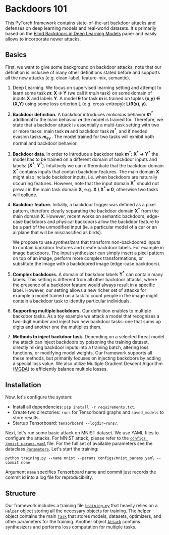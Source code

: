 # Backdoors 101

This PyTorch framework contains state-of-the-art backdoor 
attacks and defenses on deep learning models and real-world datasets. It's 
primarily based on the 
[Blind Backdoors in Deep Learning Models](https://arxiv.org/abs/2005.03823) paper 
and easily allows to incorporate newer attacks. 

## Basics

First, we want to give some background on backdoor attacks, note that our
 definition is inclusive of many other definitions stated before and supports
 all the new attacks (e.g. clean-label, feature-mix, semantic).

1. Deep Learning. We focus on supervised learning setting and attempt to
 learn some task ***m*: X -> Y** (we call it *main* task) on some domain of
  inputs **X** 
and labels **Y**. 
A model **θ** for task ***m*** is trained on tuples **(x,y) ∈ (X,Y)** using 
some loss criterion **L** (e.g. cross-entropy): **L(θ(x), y)**.   

1. **Backdoor definition.** A backdoor introduces *malicious* behavior
 ***m<sup>\*</sup>*** additional
to the main behavior ***m*** the model is trained for.  Therefore, we state
 that a backdoor attack is 
essentially a multi-task setting with two or more tasks: main task ***m***
and backdoor task  ***m<sup>\*</sup>***, and if needed evasion tasks ***m<sub>ev
</sub>***. The model trained for two tasks will exhibit both normal and
 backdoor behavior.

2. **Backdoor data**. In order to introduce a backdoor task
***m<sup>\*</sup>*: X<sup>\*</sup> -> Y<sup>\*</sup>**
the model has to be trained on a different domain of backdoor inputs and
 labels: (**X<sup>\*</sup>**, **Y<sup>\*</sup>**). Intuitively we can 
 differentiate that the backdoor domain **X<sup>\*</sup>** contains
 inputs that contain backdoor features. The main domain **X** might also
  include backdoor inputs, i.e. when backdoors are naturally occurring features.
  However, note that the
 input domain **X<sup>\*</sup>** should not prevail in the main task domain 
  **X**, e.g. **X \\ X<sup>\*</sup> ≈ 0**, otherwise two tasks will collude.
  
3. **Backdoor feature.** Initially, a backdoor trigger was defined as a pixel
 pattern, therefore clearly separating the backdoor domain **X<sup>\*</sup>**
  from the main domain **X**. However, recent works on semantic backdoors, 
  edge-case backdoors and physical backdoors allow the backdoor feature to be
   a part of the unmodified input (ie. a particular model of a car or an
   airplane that will be misclassified as birds).
   
   We propose to use *synthesizers* that transform non-backdoored inputs
    to contain backdoor features and create backdoor labels. For example in
     image backdoors. The input synthesizer can simply insert a pixel pattern
      on top of an image,
     perform more complex transformations, or substitute the image with a
      backdoored image (edge-case backdoors). 

4. **Complex backdoors.** A domain of backdoor labels **Y<sup>\*</sup>** can 
contain many labels. This setting is different from all other
 backdoor attacks, where the presence of a backdoor feature would always result
  in a specific label. However, our setting allows a new richer set of attacks
for example a model trained on a task to count people
 in the image might contain a backdoor task to identify particular
  individuals. 

4. **Supporting multiple backdoors.** Our definition enables to multiple
 backdoor tasks. As a toy example we attack a model that recognizes a two-digit
 number and inject two new backdoor tasks: one that sums up digits and another 
 one the multiplies them. 

5. **Methods to inject backdoor task.** Depending on a selected threat
model the attack can inject backdoors by
poisoning the training dataset, directly mixing backdoor inputs into a
training batch, altering loss functions, or modifying model weights. Our
framework supports all these methods, but primarily focuses on injecting
backdoors by adding a special loss value. We also utilize Multiple
Gradient Descent Algorithm ([MGDA](https://arxiv.org/abs/1810.04650)) to
efficiently balance multiple losses.

## Installation

Now, let's configure the system: 
* Install all dependencies: `pip install -r requirements.txt`. 
* Create two directories: `runs` for Tensorboard graphs and `saved_models` to
 store results. 
* Startup Tensorboard: `tensorboard --logdir=runs/`.

Next, let's run some basic attack on MNIST dataset. We use YAML files to
 configure the attacks. For MNIST attack, please refer to the [`configs
 /mnist_params.yaml`](configs/mnist_params.yaml) file. For the full set of available
  parameters see the
  dataclass [`Parameters`](utils/parameters.py.). Let's start the training:
  
  ```shell script
python training.py --name mnist --params configs/mnist_params.yaml --commit none
```
 
Argument `name` specifies Tensorboard name and commit just records the
 commit id into a log file for reproducibility.
 
 
## Structure

Our framework includes a training file [`training.py`](training.py) that
heavily relies on a [`Helper`](helper.py) object storing all the necessary
objects for training. The helper object contains the main 
[`Task`](tasks/task.py)  that stores models, datasets, optimizers, and
other parameters for the training. Another object [`Attack`](attack.py
) contains synthesizers and performs
loss computation for multiple tasks.  